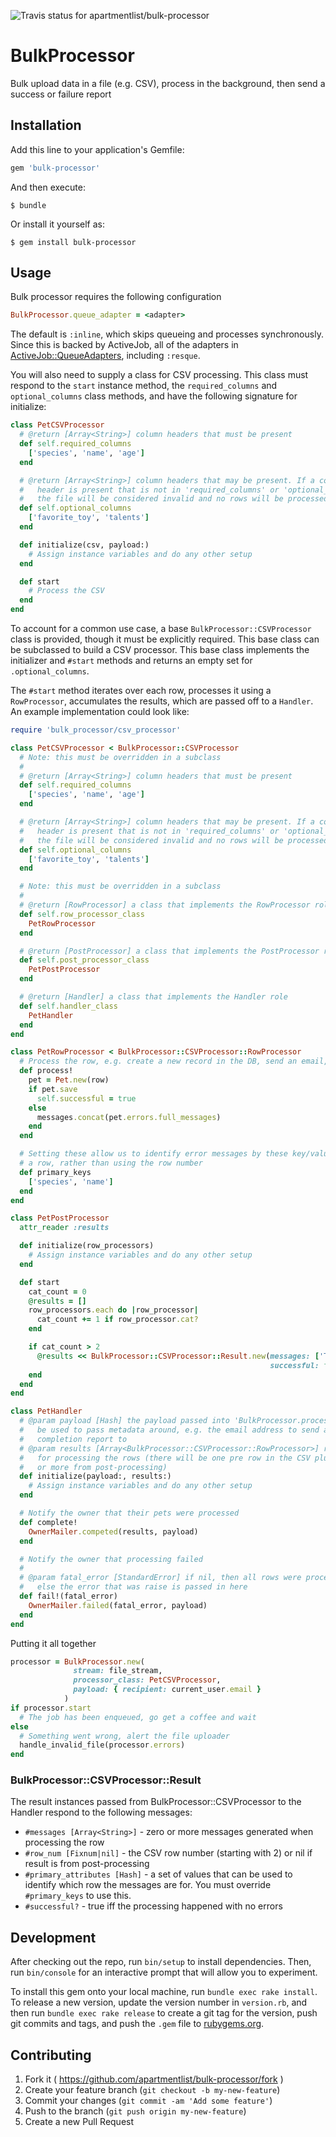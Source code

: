 ![Travis status for apartmentlist/bulk-processor](https://travis-ci.org/apartmentlist/bulk-processor.svg?branch=master)


# BulkProcessor

Bulk upload data in a file (e.g. CSV), process in the background, then send a
success or failure report

## Installation

Add this line to your application's Gemfile:

```ruby
gem 'bulk-processor'
```

And then execute:

    $ bundle

Or install it yourself as:

    $ gem install bulk-processor

## Usage

Bulk processor requires the following configuration

```ruby
BulkProcessor.queue_adapter = <adapter>
```

The default is `:inline`, which skips queueing and processes synchronously. Since
this is backed by ActiveJob, all of the adapters in [ActiveJob::QueueAdapters]( http://api.rubyonrails.org/classes/ActiveJob/QueueAdapters.html ),
including `:resque`.

You will also need to supply a class for CSV processing. This class must respond to the
`start` instance method, the `required_columns` and `optional_columns` class methods,
and have the following signature for initialize:

```ruby
class PetCSVProcessor
  # @return [Array<String>] column headers that must be present
  def self.required_columns
    ['species', 'name', 'age']
  end

  # @return [Array<String>] column headers that may be present. If a column
  #   header is present that is not in 'required_columns' or 'optional_columns',
  #   the file will be considered invalid and no rows will be processed.
  def self.optional_columns
    ['favorite_toy', 'talents']
  end

  def initialize(csv, payload:)
    # Assign instance variables and do any other setup
  end

  def start
    # Process the CSV
  end
end
```

To account for a common use case, a base `BulkProcessor::CSVProcessor` class is provided,
though it must be explicitly required. This base class can be subclassed to build a CSV processor.
This base class implements the initializer and `#start` methods and returns an empty set for `.optional_columns`.

The `#start` method iterates over each row, processes it using a `RowProcessor`,
accumulates the results, which are passed off to a `Handler`. An example
implementation could look like:

```ruby
require 'bulk_processor/csv_processor'

class PetCSVProcessor < BulkProcessor::CSVProcessor
  # Note: this must be overridden in a subclass
  #
  # @return [Array<String>] column headers that must be present
  def self.required_columns
    ['species', 'name', 'age']
  end

  # @return [Array<String>] column headers that may be present. If a column
  #   header is present that is not in 'required_columns' or 'optional_columns',
  #   the file will be considered invalid and no rows will be processed.
  def self.optional_columns
    ['favorite_toy', 'talents']
  end

  # Note: this must be overridden in a subclass
  #
  # @return [RowProcessor] a class that implements the RowProcessor role
  def self.row_processor_class
    PetRowProcessor
  end

  # @return [PostProcessor] a class that implements the PostProcessor role
  def self.post_processor_class
    PetPostProcessor
  end

  # @return [Handler] a class that implements the Handler role
  def self.handler_class
    PetHandler
  end
end
```

```ruby
class PetRowProcessor < BulkProcessor::CSVProcessor::RowProcessor
  # Process the row, e.g. create a new record in the DB, send an email, etc
  def process!
    pet = Pet.new(row)
    if pet.save
      self.successful = true
    else
      messages.concat(pet.errors.full_messages)
    end
  end

  # Setting these allow us to identify error messages by these key/values for
  # a row, rather than using the row number
  def primary_keys
    ['species', 'name']
  end
end
```

```ruby
class PetPostProcessor
  attr_reader :results

  def initialize(row_processors)
    # Assign instance variables and do any other setup
  end

  def start
    cat_count = 0
    @results = []
    row_processors.each do |row_processor|
      cat_count += 1 if row_processor.cat?
    end

    if cat_count > 2
      @results << BulkProcessor::CSVProcessor::Result.new(messages: ['Too many cats!'],
                                                          successful: false)
    end
  end
end
```

```ruby
class PetHandler
  # @param payload [Hash] the payload passed into 'BulkProcessor.process', can
  #   be used to pass metadata around, e.g. the email address to send a
  #   completion report to
  # @param results [Array<BulkProcessor::CSVProcessor::RowProcessor>] results
  #   for processing the rows (there will be one pre row in the CSV plus zero
  #   or more from post-processing)
  def initialize(payload:, results:)
    # Assign instance variables and do any other setup
  end

  # Notify the owner that their pets were processed
  def complete!
    OwnerMailer.competed(results, payload)
  end

  # Notify the owner that processing failed
  #
  # @param fatal_error [StandardError] if nil, then all rows were processed,
  #   else the error that was raise is passed in here
  def fail!(fatal_error)
    OwnerMailer.failed(fatal_error, payload)
  end
end
```

Putting it all together

```ruby
processor = BulkProcessor.new(
              stream: file_stream,
              processor_class: PetCSVProcessor,
              payload: { recipient: current_user.email }
            )
if processor.start
  # The job has been enqueued, go get a coffee and wait
else
  # Something went wrong, alert the file uploader
  handle_invalid_file(processor.errors)
end
```

### BulkProcessor::CSVProcessor::Result

The result instances passed from BulkProcessor::CSVProcessor to the Handler
respond to the following messages:

* `#messages [Array<String>]` - zero or more messages generated when processing the row
* `#row_num [Fixnum|nil]` - the CSV row number (starting with 2) or nil if result is from post-processing
* `#primary_attributes [Hash]` - a set of values that can be used to identify which row the messages are for.
You must override `#primary_keys` to use this.
* `#successful?` - true iff the processing happened with no errors

## Development

After checking out the repo, run `bin/setup` to install dependencies. Then, run `bin/console` for an interactive prompt that will allow you to experiment.

To install this gem onto your local machine, run `bundle exec rake install`. To release a new version, update the version number in `version.rb`, and then run `bundle exec rake release` to create a git tag for the version, push git commits and tags, and push the `.gem` file to [rubygems.org](https://rubygems.org).

## Contributing

1. Fork it ( https://github.com/apartmentlist/bulk-processor/fork )
2. Create your feature branch (`git checkout -b my-new-feature`)
3. Commit your changes (`git commit -am 'Add some feature'`)
4. Push to the branch (`git push origin my-new-feature`)
5. Create a new Pull Request
